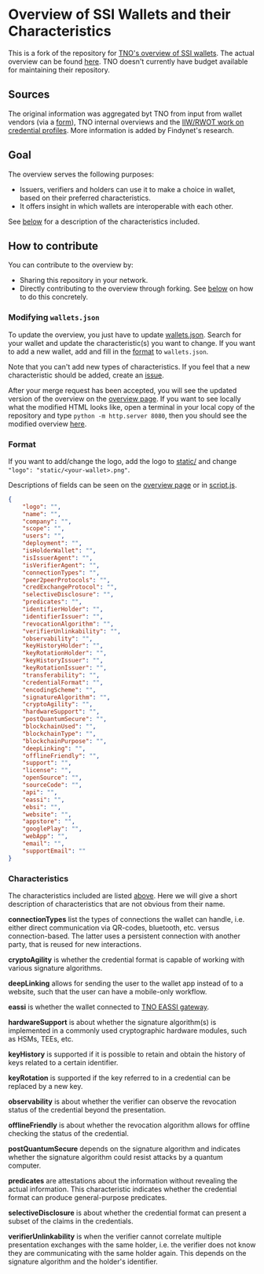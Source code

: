 # Overview of SSI Wallets and their Characteristics

This is a fork of the repository for [TNO's overview of SSI wallets](https://github.com/tno-ssi-lab/wallet-overview). The actual overview can be found [here](https://FindyFi.github.io/wallet-overview/). TNO doesn't currently have budget available for maintaining their repository.

## Sources
The original information was aggregated byt TNO from input from wallet vendors (via a [form](https://docs.google.com/forms/d/e/1FAIpQLSdM1h1n-LtbaB5ug8YEnT7pfa__2Y4ehhNobdsPdNMA63c4YQ/viewform?usp=sf_link?hl=en)), TNO internal overviews and the [IIW/RWOT work on credential profiles](https://github.com/vcstuff/credential-profile-comparison). More information is added by Findynet's research.

## Goal 
The overview serves the following purposes:
- Issuers, verifiers and holders can use it to make a choice in wallet, based on their preferred characteristics.
- It offers insight in which wallets are interoperable with each other.

See [below](#characteristics) for a description of the characteristics included.

## How to contribute
You can contribute to the overview by:
- Sharing this repository in your network.
- Directly contributing to the overview through forking. See [below](#modifying-json) on how to do this concretely.

<h3 id="modifying-json">Modifying <code>wallets.json</code></h3>

To update the overview, you just have to update [wallets.json](wallets.json). Search for your wallet and update the characteristic(s) you want to change. If you want to add a new wallet, add and fill in the [format](#format) to `wallets.json`.

Note that you can't add new types of characteristics. If you feel that a new characteristic should be added, create an [issue](https://github.com/FindyFi/wallet-overview/issues/new).

After your merge request has been accepted, you will see the updated version of the overview on the [overview page](https://FindyFi.github.io/wallet-overview/). If you want to see locally what the modified HTML looks like, open a terminal in your local copy of the repository and type `python -m http.server 8080`, then you should see the modified overview [here](http://localhost:8080/).

<h3 id="format">Format</h3>

If you want to add/change the logo, add the logo to [static/](static/) and change `"logo": "static/<your-wallet>.png"`.

Descriptions of fields can be seen on the [overview page](https://FindyFi.github.io/wallet-overview/) or in [script.js](script.js).

```json
{
    "logo": "",
    "name": "",
    "company": "",
    "scope": "",
    "users": "",
    "deployment": "",
    "isHolderWallet": "",
    "isIssuerAgent": "",
    "isVerifierAgent": "",
    "connectionTypes": "",
    "peer2peerProtocols": "",
    "credExchangeProtocol": "",
    "selectiveDisclosure": "",
    "predicates": "",
    "identifierHolder": "",
    "identifierIssuer": "",
    "revocationAlgorithm": "",
    "verifierUnlinkability": "",
    "observability": "",
    "keyHistoryHolder": "",
    "keyRotationHolder": "",
    "keyHistoryIssuer": "",
    "keyRotationIssuer": "",
    "transferability": "",
    "credentialFormat": "",
    "encodingScheme": "",
    "signatureAlgorithm": "",
    "cryptoAgility": "",
    "hardwareSupport": "",
    "postQuantumSecure": "",
    "blockchainUsed": "",
    "blockchainType": "",
    "blockchainPurpose": "",
    "deepLinking": "",
    "offlineFriendly": "",
    "support": "",
    "license": "",
    "openSource": "",
    "sourceCode": "",
    "api": "",
    "eassi": "",
    "ebsi": "",
    "website": "",
    "appstore": "",
    "googlePlay": "",
    "webApp": "",
    "email": "",
    "supportEmail": ""
}
```

<h3 id="characteristics">Characteristics</h3>

The characteristics included are listed [above](#format). Here we will give a short description of characteristics that are not obvious from their name.

**connectionTypes** list the types of connections the wallet can handle, i.e. either direct communication via QR-codes, bluetooth, etc. versus connection-based. The latter uses a persistent connection with another party, that is reused for new interactions.

**cryptoAgility** is whether the credential format is capable of working with various signature algorithms.

**deepLinking** allows for sending the user to the wallet app instead of to a website, such that the user can have a mobile-only workflow.

**eassi** is whether the wallet connected to [TNO EASSI gateway](https://eassi.ssi-lab.nl/).

**hardwareSupport** is about whether the signature algorithm(s) is implemented in a commonly used cryptographic hardware modules, such as HSMs, TEEs, etc.

**keyHistory** is supported if it is possible to retain and obtain the history of keys related to a certain identifier.

**keyRotation** is supported if the key referred to in a credential can be replaced by a new key.

**observability** is about whether the verifier can observe the revocation status of the credential beyond the presentation.

**offlineFriendly** is about whether the revocation algorithm allows for offline checking the status of the credential.

**postQuantumSecure** depends on the signature algorithm and indicates whether the signature algorithm could resist attacks by a quantum computer.

**predicates** are attestations about the information without revealing the actual information. This characteristic indicates whether the credential format can produce general-purpose predicates.

**selectiveDisclosure** is about whether the credential format can present a subset of the claims in the credentials.

**verifierUnlinkability** is when the verifier cannot correlate multiple presentation exchanges with the same holder, i.e. the verifier does not know they are communicating with the same holder again. This depends on the signature algorithm and the holder's identifier.

